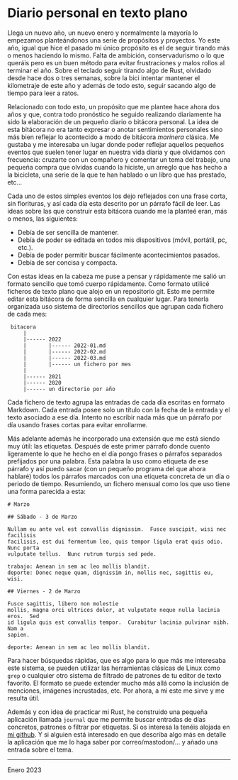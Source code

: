 # Diario personal en texto plano

Llega un nuevo año, un nuevo enero y normalmente la mayoría lo empezamos
planteándonos una serie de propósitos y proyectos. Yo este año, igual que hice
el pasado mi único propósito es el de seguir tirando más o menos haciendo lo
mismo. Falta de ambición, conservadurismo o lo que queráis pero es un buen
método para evitar frustraciones y malos rollos al terminar el año. Sobre el
teclado seguir tirando algo de Rust, olvidado desde hace dos o tres semanas,
sobre la bici intentar mantener el kilometraje de este año y además de todo
esto, seguir sacando algo de tiempo para leer a ratos.

Relacionado con todo esto, un propósito que me plantee hace ahora dos años y
que, contra todo pronóstico he seguido realizando diariamente ha sido la
elaboración de un pequeño diario o bitácora personal. La idea de esta bitácora
no era tanto expresar o anotar sentimientos personales sino más bien reflejar lo
acontecido a modo de bitácora *marinera* clásica. Me gustaba y me interesaba un
lugar donde poder reflejar aquellos pequeños eventos que suelen tener lugar en
nuestra vida diaria y que olvidamos con frecuencia: cruzarte con un compañero y
comentar un tema del trabajo, una pequeña compra que olvidas cuando la hiciste,
un arreglo que has hecho a la bicicleta, una serie de la que te han hablado o un
libro que has prestado, etc...

Cada uno de estos simples eventos los dejo reflejados con una frase corta, sin
florituras, y así cada día esta descrito por un párrafo fácil de leer. Las ideas
sobre las que construir esta bitácora cuando me la planteé eran, más o menos,
las siguientes:

* Debía de ser sencilla de mantener.
* Debía de poder se editada en todos mis dispositivos (móvil, portátil, pc, etc.).
* Debía de poder permitir buscar fácilmente acontecimientos pasados.
* Debía de ser concisa y compacta. 

Con estas ideas en la cabeza me puse a pensar y rápidamente me salió un formato
sencillo que tomó cuerpo rápidamente. Como formato utilicé ficheros de texto
plano que alojo en un repositorio git. Esto me permite editar esta bitácora de
forma sencilla en cualquier lugar. Para tenerla organizada uso sistema de
directorios sencillos que agrupan cada fichero de cada mes:


```
 bitacora
     |
     |------ 2022
     |       |------ 2022-01.md
     |       |------ 2022-02.md
     |       |------ 2022-03.md
     |       |------ un fichero por mes
     |
     |------ 2021
     |------ 2020
     |------ un directorio por año

```

Cada fichero de texto agrupa las entradas de cada día escritas en formato
Markdown. Cada entrada posee solo un título con la fecha de la entrada y el
texto asociado a ese día. Intento no escribir nada más que un párrafo por día
usando frases cortas para evitar enrollarme. 

Más adelante además he incorporado una extensión que me está siendo muy útil:
las etiquetas. Después de este primer párrafo donde cuento ligeramente lo que he
hecho en el día pongo frases o párrafos separados prefijados por una
palabra. Esta palabra la uso como etiqueta de ese párrafo y así puedo sacar (con
un pequeño programa del que ahora hablaré) todos los párrafos marcados con una
etiqueta concreta de un día o periodo de tiempo. Resumiendo, un fichero mensual
como los que uso tiene una forma parecida a esta:

```
# Marzo

## Sábado - 3 de Marzo

Nullam eu ante vel est convallis dignissim.  Fusce suscipit, wisi nec facilisis
facilisis, est dui fermentum leo, quis tempor ligula erat quis odio.  Nunc porta
vulputate tellus.  Nunc rutrum turpis sed pede.

trabajo: Aenean in sem ac leo mollis blandit.
deporte: Donec neque quam, dignissim in, mollis nec, sagittis eu, wisi.

## Viernes - 2 de Marzo

Fusce sagittis, libero non molestie
mollis, magna orci ultrices dolor, at vulputate neque nulla lacinia eros.  Sed
id ligula quis est convallis tempor.  Curabitur lacinia pulvinar nibh.  Nam a
sapien.

deporte: Aenean in sem ac leo mollis blandit.
```

Para hacer búsquedas rápidas, que es algo para lo que más me interesaba este
sistema, se pueden utilizar las herramientas clásicas de Linux como `grep` o
cualquier otro sistema de filtrado de patrones de tu editor de texto
favorito. El formato se puede extender mucho más allá como la inclusión de
menciones, imágenes incrustadas, etc. Por ahora, a mi este me sirve y me resulta
útil.

Además y con idea de practicar mi Rust, he construido una pequeña aplicación
llamada `journal` que me permite buscar entradas de días concretos, patrones o
filtrar por etiquetas. Si os interesa la tenéis alojada en [mi
github](https://github.com/sdemingo/journal). Y si alguien está interesado en que
describa algo más en detalle la aplicación que me lo haga saber por
correo/mastodon/... y añado una entrada sobre el tema.



---

Enero 2023
